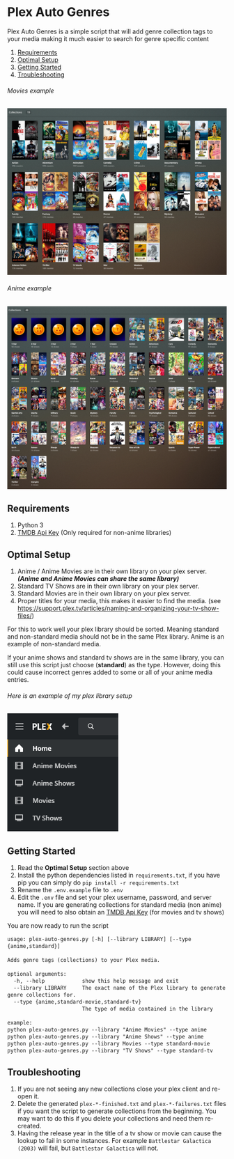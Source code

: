# Plex Auto Genres

Plex Auto Genres is a simple script that will add genre collection tags to your media making it much easier to search for genre specific content

1. [Requirements](#requirements)
2. [Optimal Setup](#Setup)
3. [Getting Started](#getting_started)
4. [Troubleshooting](#troubleshooting)

###### Movies example
![Movie Collections](/images/movies.png)

###### Anime example
![Anime Collections](/images/animes.png)

## Requirements
1. Python 3
2. [TMDB Api Key](https://developers.themoviedb.org/3/getting-started/introduction) (Only required for non-anime libraries)

## Optimal Setup

1. Anime / Anime Movies are in their own library on your plex server. **_(Anime and Anime Movies can share the same library)_**
2. Standard TV Shows are in their own library on your plex server.
3. Standard Movies are in their own library on your plex server.
4. Proper titles for your media, this makes it easier to find the media. (see https://support.plex.tv/articles/naming-and-organizing-your-tv-show-files/)

For this to work well your plex library should be sorted. Meaning standard and non-standard media should not be in the same Plex library. Anime is an example of non-standard media.

If your anime shows and standard tv shows are in the same library, you can still use this script just choose (**standard**) as the type. However, doing this could cause incorrect genres added to some or all of your anime media entries.

###### Here is an example of my plex library setup
![Plex Library Example](/images/example-library-setup.png)

## Getting Started <a name="getting_started"></a>
1. Read the **Optimal Setup** section above
2. Install the python dependencies listed in `requirements.txt`, if you have pip you can simply do `pip install -r requirements.txt`
3. Rename the `.env.example` file to `.env`
4. Edit the `.env` file and set your plex username, password, and server name. If you are generating collections for standard media (non anime) you will need to also obtain an [TMDB Api Key](https://developers.themoviedb.org/3/getting-started/introduction) (for movies and tv shows) 

You are now ready to run the script
```
usage: plex-auto-genres.py [-h] [--library LIBRARY] [--type {anime,standard}]

Adds genre tags (collections) to your Plex media.

optional arguments:
  -h, --help            show this help message and exit
  --library LIBRARY     The exact name of the Plex library to generate genre collections for.
  --type {anime,standard-movie,standard-tv}
                        The type of media contained in the library

example: 
python plex-auto-genres.py --library "Anime Movies" --type anime
python plex-auto-genres.py --library "Anime Shows" --type anime
python plex-auto-genres.py --library Movies --type standard-movie
python plex-auto-genres.py --library "TV Shows" --type standard-tv
```

## Troubleshooting
1. If you are not seeing any new collections close your plex client and re-open it.
2. Delete the generated `plex-*-finished.txt`  and `plex-*-failures.txt` files if you want the script to generate collections from the beginning. You may want to do this if you delete your collections and need them re-created.
3. Having the release year in the title of a tv show or movie can cause the lookup to fail in some instances. For example `Battlestar Galactica (2003)` will fail, but `Battlestar Galactica` will not.